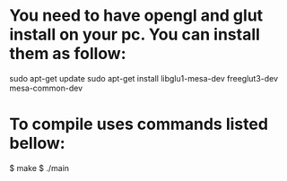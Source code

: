 # You need to have opengl and glut install on your pc. You can install them as follow:

sudo apt-get update
sudo apt-get install libglu1-mesa-dev freeglut3-dev mesa-common-dev

# To compile uses commands listed bellow:

$ make
$ ./main
